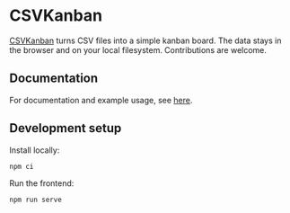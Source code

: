 # CSVKanban

[CSVKanban](https://csvkanban.com) turns CSV files into a simple kanban board.
The data stays in the browser and on your local filesystem.
Contributions are welcome.

## Documentation
For documentation and example usage, see [here](https://csvkanban.com/docs/general).

## Development setup
Install locally:

```commandline
npm ci
```

Run the frontend:

```commandline
npm run serve
```
